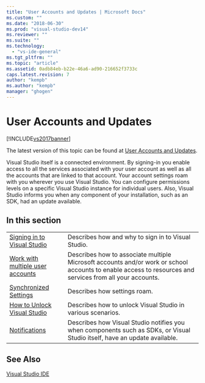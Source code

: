 ```yaml
---
title: "User Accounts and Updates | Microsoft Docs"
ms.custom: ""
ms.date: "2018-06-30"
ms.prod: "visual-studio-dev14"
ms.reviewer: ""
ms.suite: ""
ms.technology: 
  - "vs-ide-general"
ms.tgt_pltfrm: ""
ms.topic: "article"
ms.assetid: 0adb84eb-b22e-46a6-ad90-216652f3733c
caps.latest.revision: 7
author: "kempb"
ms.author: "kempb"
manager: "ghogen"
---
```

# User Accounts and Updates
[!INCLUDE[vs2017banner](../includes/vs2017banner.md)]

The latest version of this topic can be found at [User Accounts and Updates](https://docs.microsoft.com/visualstudio/ide/user-accounts-and-updates).  
  
Visual Studio itself is a connected environment. By signing-in you enable access to all the services associated with your user account as well as all the accounts that are linked to that account. Your account settings roam with you wherever you use Visual Studio. You can configure permissions levels on a specific Visual Studio instance for individual users. Also, Visual Studio informs you when any component of your installation, such as an SDK, had an update available.  
  
## In this section  
  
|||  
|-|-|  
|[Signing in to Visual Studio](../ide/signing-in-to-visual-studio.md)|Describes how and why to sign in to Visual Studio.|  
|[Work with multiple user accounts](../ide/work-with-multiple-user-accounts.md)|Describes how to associate multiple Microsoft accounts and/or work or school accounts to enable access to resources and services from all your accounts.|  
|[Synchronized Settings](../ide/synchronized-settings-in-visual-studio.md)|Describes how settings roam.|  
|[How to Unlock Visual Studio](../ide/how-to-unlock-visual-studio.md)|Describes how to unlock Visual Studio in various scenarios.|  
|[Notifications](../ide/visual-studio-notifications.md)|Describes how Visual Studio notifies you when components such as SDKs, or Visual Studio itself, have an update available.|  
  
## See Also  
 [Visual Studio IDE](../ide/visual-studio-ide.md)









